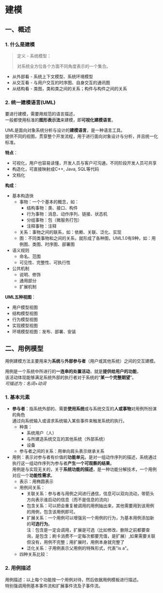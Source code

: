 # 建模

## 一、概述

### 1. 什么是建模

> 定义 - 系统模型：
>
> 对系统全方位各个方面不同角度表示的一个集合。

* 从外部看 - 系统上下文模型、系统环境模型
* 从交互看 - 与用户交互的时序图、自身交互的通讯图
* 从结构看 - 类图，类和类之间的关系；构件与构件之间的关系

### 2. 统一建模语言(UML)

要进行建模，需要用规范的语言描述，  
一般都使用标准的**图形表示法**来建模，即**可视化建模语言**。

UML是面向对象系统分析与设计的**建模语言**，是一种语言工具。  
提供不同的视图，贯穿整个开发流程，用于进行面向对象设计与分析，并且统一化标准。

**特点**：

* 可视化，用户也容易读懂，开发人员与客户可沟通，不同阶段开发人员可共享
* 构造化，可直接映射成C++, Java, SQL等代码
* 文档化

**构成**：

* 基本构造快
  * 事物：一个个基本的概念，如：
    * 结构事物：类、接口、构件
    * 行为事物：消息、动作序列、链接、状态机
    * 分组事物：包（微服务打包）
    * 注释事物：注释
  * 关系：事物之间的联系，如：依赖、关联、泛化、实现
  * 图：不同类事物和之间的关系，就形成了各种图，UML1.0有9种，如：用例图、类图、时序图、部署图
* 语义规则
  * 命名、范围
  * 可见性、完整性、可执行性
* 公共机制
  * 说明、修饰
  * 通用部分
  * 扩展机制

**UML五种视图**：

* 用户模型视图
* 结构模型视图
* 行为模型视图
* 实现模型视图
* 环境模型视图：发布、部署、安装

## 二、用例模型

用例建模方法主要用来为**系统**与**外部参与者**（用户或其他系统）之间的交互建模。

用例是一个系统中所进行的**一连串的处置活动**，就是**提供给用户的功能**，  
该活动体现能够满足系统外部的执行者对于系统的“**某一个完整期望**”。  
*可描述为：名词+动词*

### 1. 基本元素

* **参与者**：指系统外部的、需要**使用系统**或与系统交互的**人或事物**对用例所扮演的角色  
  通过向系统输入或请求系统输入某些事件来触发系统的执行。
  * 种类：
    * 系统用户（人）
    * 与所建造系统交互的其他系统（外部系统）
    * 设备
  * 参与者之间的关系：用单向肩头表示继承关系
* 用例：表示对参与者有价值的**功能单元**，是对一组动作序列的描述，系统通过执行这一组动作序列为参与者**产生一个可观察的结果**。  
  用例是与实现无关的，关于**系统功能的描述**，是一种功能分解技术，一个用例对应一个**功能性需求**。  
  * 表示：用椭圆表示
  * 用例间关系：
    * 关联关系：参与者与用例之间进行通信，信息可以双向流动，带箭头方向表示谁启动的信息（而不是信息的流向）
    * 包含关系：可以把会重复被调用的用例抽出来，其他需要用到该用例的用例，包含该用例即可。
    * 扩展关系：一个用例可以增强另一个用例的行为，为基本用例添加新的**可选行为**。  
      注：包含是一定会调用，扩展是可选（比如修改、删除之前都要查询，是包含；刷卡消费不一定每次都要充值，是扩展）,如果需要关联但没有，用例不完整；用扩展时，用例本身就完整了
    * 泛化关系：子用例表示父用例的特殊形式，代表"is a"。
  * 四种关系比较：
  
### 2. 用例描述

用例描述：以上每个功能按一个用例对待，然后依据用例模板进行描述。  
特别强调用例基本事件流和扩展事件流及子事件流。